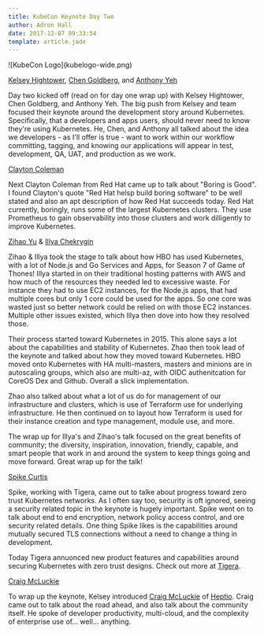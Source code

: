 ```yaml
---
title: KubeCon Keynote Day Two
author: Adron Hall
date: 2017-12-07 09:33:54
template: article.jade
---
```

<div class="image float-right">
    ![KubeCon Logo](kubelogo-wide.png)
</div>

[Kelsey Hightower](https://twitter.com/kelseyhightower), [Chen Goldberg](https://twitter.com/goldbergchen), and [Anthony Yeh](https://twitter.com/enisoc)

Day two kicked off (read on for day one wrap up) with Kelsey Hightower, Chen Goldberg, and Anthony Yeh. The big push from Kelsey and team focused their keynote around the development story around Kubernetes. Specifically, that a developers and apps users, should never need to know they're using Kubernetes. He, Chen, and Anthony all talked about the idea we developers - as I'll offer is true - want to work within our workflow committing, tagging, and knowing our applications will appear in test, development, QA, UAT, and production as we work.

[Clayton Coleman](smarterclayton)

Next Clayton Coleman from Red Hat came up to talk about "Boring is Good". I found Clayton's quote "Red Hat helsp build boring software" to be well stated and also an apt description of how Red Hat succeeds today. Red Hat currently, boringly, runs some of the largest Kubernetes clusters. They use Prometheus to gain observability into those clusters and work dilligently to improve Kubernetes.

<span class="more"></span>

[Zihao Yu](https://twitter.com/zihaoyu) & [Illya Chekrygin](https://twitter.com/illya_chekrygin)

Zihao & Illya took the stage to talk about how HBO has used Kubernetes, with a lot of Node.js and Go Services and Apps, for Season 7 of Game of Thones! Illya started in on their traditional hosting patterns with AWS and how much of the resources they needed led to excessive waste. For instance they had to use EC2 instances, for the Node.js apps, that had multiple cores but only 1 core could be used for the apps. So one core was wasted just so better network could be relied on with those EC2 instances. Multiple other issues existed, which Illya then dove into how they resolved those.

Their process started toward Kubernetes in 2015. This alone says a lot about the capabilities and stability of Kubernetes. Zhao then took lead of the keynote and talked about how they moved toward Kubernetes. HBO moved onto Kubernetes with HA multi-masters, masters and minions are in autoscaling groups, which also are multi-az, with OIDC authenitcation for CoreOS Dex and Github. Overall a slick implementation.

Zhao also talked about what a lot of us do for management of our infrastructure and clusters, which is use of Terraform use for underlying infrastructure. He then continued on to layout how Terraform is used for their instance creation and type management, module use, and more.

The wrap up for Illya's and Zihao's talk focused on the great benefits of community; the diversity, inspiration, innovation, friendly, capable, and smart people that work in and around the system to keep things going and move forward. Great wrap up for the talk!

[Spike Curtis](https://twitter.com/SpikeCurtis)

Spike, working with Tigera, came out to talke about progress toward zero trust Kubernetes networks. As I often say too, security is oft ignored, seeing a security related topic in the keynote is hugely important. Spike went on to talk about end to end encryption, network policy access control, and ore security related details. One thing Spike likes is the capabilities around mutually secured TLS connections without a need to change a thing in development.

Today Tigera annuonced new product features and capabilities around securing Kubernetes with zero trust designs. Check out more at [Tigera](https://tigera.io/).

[Craig McLuckie](https://twitter.com/cmcluck)

To wrap up the keynote, Kelsey introduced [Craig McLuckie](https://twitter.com/cmcluck) of [Heptio](https://www.heptio.com/). Craig came out to talk about the road ahead, and also talk about the community itself. He spoke of developer productivity, multi-cloud, and the complexity of enterprise use of... well... anything.